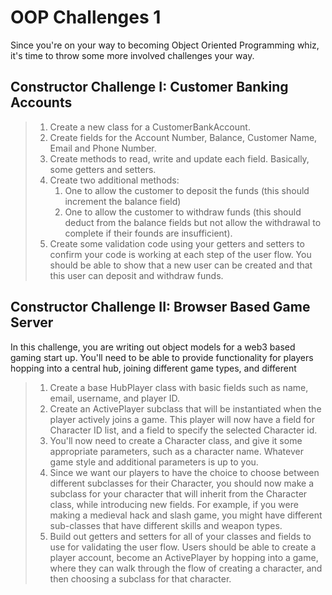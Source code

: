 # OOP Challenges 1

Since you're on your way to becoming Object Oriented Programming whiz, it's time to throw some more involved challenges your way.

## Constructor Challenge I:  Customer Banking Accounts
>1. Create a new class for a CustomerBankAccount. 
>2. Create fields for the Account Number, Balance, Customer Name, Email and Phone Number.
>3. Create methods to read, write and update each field.  Basically, some getters and setters.
>4. Create two additional methods:
>    1. One to allow the customer to deposit the funds (this should increment the balance field)
>    2. One to allow the customer to withdraw funds (this should deduct from the balance fields but not allow the withdrawal to complete if their founds are insufficient).
>5. Create some validation code using your getters and setters to confirm your code is working at each step of the user flow.  You should be able to show that a new user can be created and that this user can deposit and withdraw funds.

## Constructor Challenge II:  Browser Based Game Server
In this challenge, you are writing out object models for a web3 based gaming start up.  You'll need to be able to provide functionality for players hopping into a central hub, joining different game types, and different 
>1. Create a base HubPlayer class with basic fields such as name, email, username, and player ID.
>2. Create an ActivePlayer subclass that will be instantiated when the player actively joins a game.  This player will now have a field for Character ID list, and a field to specify the selected Character id.
>3. You'll now need to create a Character class, and give it some appropriate parameters, such as a character name.  Whatever game style and additional parameters is up to you.
>4. Since we want our players to have the choice to choose between different subclasses for their Character, you should now make a subclass for your character that will inherit from the Character class, while introducing new fields.  For example, if you were making a medieval hack and slash game, you might have different sub-classes that have different skills and weapon types.
>5. Build out getters and setters for all of your classes and fields to use for validating the user flow.  Users should be able to create a player account, become an ActivePlayer by hopping into a game, where they can walk through the flow of creating a character, and then choosing a subclass for that character.
